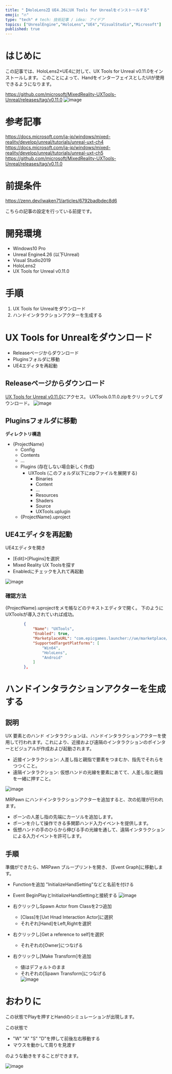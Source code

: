 ```yaml
---
title: "【HoloLens2】UE4.26にUX Tools for Unrealをインストールする"
emoji: "🔥"
type: "tech" # tech: 技術記事 / idea: アイデア
topics: ["UnrealEngine","HoloLens","UE4","VisualStudio","Microsoft"]
published: true
---
```


# はじめに

この記事では、HoloLens2×UE4に対して、UX Tools for Unreal v0.11.0をインストールします。
このことによって、HandをインターフェイスとしたUIが使用できるようになります。

https://github.com/microsoft/MixedReality-UXTools-Unreal/releases/tag/v0.11.0
![image](https://user-images.githubusercontent.com/10010842/104896913-17eb8700-59bb-11eb-806e-78597184b3c4.png)

# 参考記事

https://docs.microsoft.com/ja-jp/windows/mixed-reality/develop/unreal/tutorials/unreal-uxt-ch4
https://docs.microsoft.com/ja-jp/windows/mixed-reality/develop/unreal/tutorials/unreal-uxt-ch5
https://github.com/microsoft/MixedReality-UXTools-Unreal/releases/tag/v0.11.0

# 前提条件

https://zenn.dev/iwaken71/articles/6792badbdec8d6

こちらの記事の設定を行っている前提です。

# 開発環境

- Windows10 Pro
- Unreal Engine4.26 (以下Unreal)
- Visual Studio2019
- HoloLens2
- UX Tools for Unreal v0.11.0

# 手順

1. UX Tools for Unrealをダウンロード
2. ハンドインタラクションアクターを生成する

# UX Tools for Unrealをダウンロード

- Releaseページからダウンロード
- Pluginsフォルダに移動
- UE4エディタを再起動

## Releaseページからダウンロード

[UX Tools for Unreal v0.11.0](https://github.com/microsoft/MixedReality-UXTools-Unreal/releases/tag/v0.11.0)にアクセス。
UXTools.0.11.0.zipをクリックしてダウンロード。
![image](https://user-images.githubusercontent.com/10010842/104871195-c8db2d00-598d-11eb-97ac-57a1a1b69ee9.png)

## Pluginsフォルダに移動

**ディレクトリ構造**
- {ProjectName}
    - Config
    - Contents
    - ...
    - Plugins (存在しない場合新しく作成)
        - UXTools (このフォルダ以下にzipファイルを展開する)
            - Binaries
            - Content
            - ...
            - Resources
            - Shaders
            - Source
            - UXTools.uplugin
    - {ProjectName}.uproject

## UE4エディタを再起動

UE4エディタを開き

- [Edit]>[Plugins]を選択
- Mixed Reality UX Toolsを探す
- Enabledにチェックを入れて再起動

![image](https://user-images.githubusercontent.com/10010842/104871842-7f8bdd00-598f-11eb-9180-c73a17a1947d.png)

### 確認方法

 {ProjectName}.uprojectをメモ帳などのテキストエディタで開く。
下のようにUXToolsが導入されていれば成功。

```json
		{
			"Name": "UXTools",
			"Enabled": true,
			"MarketplaceURL": "com.epicgames.launcher://ue/marketplace/product/f9f9cddaf5834ad1abeda49da34adf85",
			"SupportedTargetPlatforms": [
				"Win64",
				"HoloLens",
				"Android"
			]
		},
```

# ハンドインタラクションアクターを生成する

## 説明

UX 要素とのハンド インタラクションは、ハンドインタラクションアクターを使用して行われます。これにより、近接および遠隔のインタラクションのポインターとビジュアルが作成および起動されます。

- 近接インタラクション: 人差し指と親指で要素をつまむか、指先でそれらをつつくこと。
- 遠隔インタラクション: 仮想ハンドの光線を要素にあてて、人差し指と親指を一緒に押すこと。

![image](https://user-images.githubusercontent.com/10010842/104896964-2c2f8400-59bb-11eb-9b02-4104a74bb7e9.png)

MRPawn にハンドインタラクションアクターを追加すると、次の処理が行われます。

- ポーンの人差し指の先端にカーソルを追加します。
- ポーンを介して操作できる多関節ハンド入力イベントを提供します。
- 仮想ハンドの手のひらから伸びる手の光線を通して、遠隔インタラクションによる入力イベントを許可します。

## 手順

準備ができたら、MRPawn ブループリントを開き、 [Event Graph]に移動します。

- Functionを追加 "InitializeHandSetting"などと名前を付ける
- Event BeginPlayとInitializeHandSettingと接続する
![image](https://user-images.githubusercontent.com/10010842/104895725-91827580-59b9-11eb-830c-23c47413835b.png)

- 右クリックしSpawn Actor from Classを2つ追加
    - [Class]を[Uxt Hnad Interaction Actor]に選択
    - それぞれ[Hand]をLeft,Rightを選択
- 右クリックし[Get a reference to self]を選択
    - それぞれの[Owner]につなげる
- 右クリックし[Make Transform]を追加
    - 値はデフォルトのまま
    - それぞれの[Spawn Transform]につなげる    
![image](https://user-images.githubusercontent.com/10010842/104895572-6a2ba880-59b9-11eb-9566-e0937c6cbadd.png)

# おわりに

この状態でPlayを押すとHandのシミュレーションが出現します。

この状態で
- "W" "A" "S" "D"を押して前後左右移動する
- マウスを動かして周りを見渡す

のような動きをすることができます。

![image](https://user-images.githubusercontent.com/10010842/104897539-d60f1080-59bb-11eb-8bf9-e858c309e02b.png)








